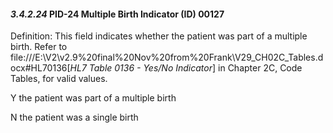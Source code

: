 #### *3.4.2.24* PID-24 Multiple Birth Indicator (ID) 00127

Definition: This field indicates whether the patient was part of a multiple birth. Refer to file:///E:\V2\v2.9%20final%20Nov%20from%20Frank\V29_CH02C_Tables.docx#HL70136[_HL7 Table 0136 - Yes/No Indicator_] in Chapter 2C, Code Tables, for valid values.

Y the patient was part of a multiple birth

N the patient was a single birth

